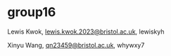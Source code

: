 # group16

Lewis Kwok, lewis.kwok.2023@bristol.ac.uk, lewiskyh

Xinyu Wang, qn23459@bristol.ac.uk, whywxy7
